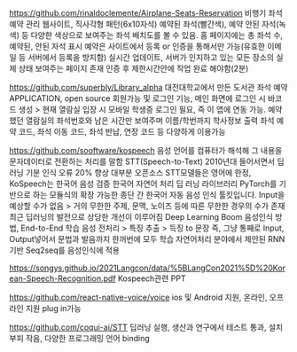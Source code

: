 https://github.com/rinaldoclemente/Airplane-Seats-Reservation
비행기 좌석 예약 관리 웹사이트,
직사각형 패턴(6x10자석) 예약된 좌석(빨간색), 예약 안된 자석(녹색) 등 다양한 색상으로
보여주는 좌석 배치도를 볼 수 있음. 홈 페이지에는 총 좌석 수, 예약된, 안된 자석 표시
예약은 사이트에서 등록 or 인증을 통해서만 가능(유효한 이메일 등 서버에서 등록을 방지함)
실시간 업데이트, 서버가 인지하고 있는 모든 장소의 실제 상태 보여주는 페이지 존재
인증 후 제한시간안에 작업 완료 해야함(2분)

https://github.com/superbly/Library_alpha
대전대학교에서 만든 도서관 좌석 예약 APPLICATION, open source
회원가능 및 로그인 기능, 
메인 화면에 로그인 시 바코드 생성 > 현재 열람실 입장 시 모바일 학생증 로그인 필요,
즉 이 앱에 연동 가능. 
예약했던 열람실의 좌석번호와 남은 시간만 보여주며 이름/학번까지 학사정보 출력
좌석 예약 코드, 좌석 이동 코드, 좌석 반납, 연장 코드 등 다양하게 이용가능

https://github.com/sooftware/kospeech
음성 언어를 컴퓨터가 해석해 그 내용을 문자데이터로 전환하는 처리를 말함 
STT(Speech-to-Text)
2010년대 들어서면서 딥러닝 기분 인식 오류 20% 향상
대부분 오픈소스 STT모델들은 영어에 한정, KoSpeech는 한국어 음성 검증
한국어 자연어 처리 딥 러닝 라이브러리 PyTorch를 기반으로 하는 모듈식의 확장 가능한 종단 간 한국어 자동 음성 인식 툴킷입니다.
Input을 예상할 수가 없음 > 거의 무한한 주제, 문맥, 노이즈 등에 따른 무한한 경우의 수가 존재
최근 딥러닝의 발전으로 상당한 개선이 이루어짐
Deep Learning Boom 음성인식 방법, End-to-End 학습
음성 전처리 > 특징 추출 > 득징 to 문장
즉, 그냥 통째로 Input, Output넣어서 문법과 발음까지 한꺼번에 모두 학습
자연어처리 분야에서 제안된 RNN기반 Seq2seq를 음성인식에 적용

https://songys.github.io/2021Langcon/data/%5BLangCon2021%5D%20Korean-Speech-Recognition.pdf Kospeech관련 PPT

https://github.com/react-native-voice/voice
ios 및 Android 지원, 온라인, 오프라인 지원
plug in가능

https://github.com/coqui-ai/STT
딥러닝 실행, 생산과 연구에서 테스트 통과, 설치 부피 작음, 다양한 프로그래밍 언어 binding
